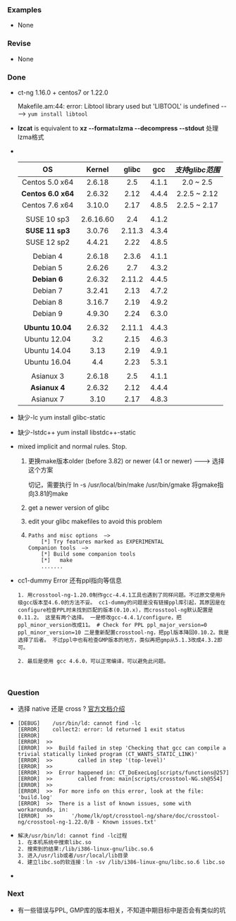 ### Examples

- None

### Revise

- None

### Done

- ct-ng 1.16.0  + centos7   or 1.22.0

   Makefile.am:44: error: Libtool library used but 'LIBTOOL' is undefined    ---->   `yum install libtool` 

- **lzcat** is equivalent to **xz --format=lzma --decompress --stdout**   处理lzma格式

- ​

  |         OS         |  Kernel   | glibc  |  gcc  |  *支持glibc范围*  |
  | :----------------: | :-------: | :----: | :---: | :-----------: |
  |   Centos 5.0 x64   |  2.6.18   |  2.5   | 4.1.1 |   2.0 ~ 2.5   |
  | **Centos 6.0 x64** |  2.6.32   |  2.12  | 4.4.4 | 2.2.5  ~ 2.12 |
  |   Centos 7.6 x64   |  3.10.0   |  2.17  | 4.8.5 | 2.2.5 ~ 2.17  |
  |                    |           |        |       |               |
  |    SUSE 10 sp3     | 2.6.16.60 |  2.4   | 4.1.2 |               |
  |  **SUSE 11 sp3**   |  3.0.76   | 2.11.3 | 4.3.4 |               |
  |    SUSE 12 sp2     |  4.4.21   |  2.22  | 4.8.5 |               |
  |                    |           |        |       |               |
  |      Debian 4      |  2.6.18   | 2.3.6  | 4.1.1 |               |
  |      Debian 5      |  2.6.26   |  2.7   | 4.3.2 |               |
  |    **Debian 6**    |  2.6.32   | 2.11.2 | 4.4.5 |               |
  |      Debian 7      |  3.2.41   |  2.13  | 4.7.2 |               |
  |      Debian 8      |  3.16.7   |  2.19  | 4.9.2 |               |
  |      Debian 9      |  4.9.30   |  2.24  | 6.3.0 |               |
  |                    |           |        |       |               |
  |  **Ubuntu 10.04**  |  2.6.32   | 2.11.1 | 4.4.3 |               |
  |    Ubuntu 12.04    |    3.2    |  2.15  | 4.6.3 |               |
  |    Ubuntu 14.04    |   3.13    |  2.19  | 4.9.1 |               |
  |    Ubuntu 16.04    |    4.4    |  2.23  | 5.3.1 |               |
  |                    |           |        |       |               |
  |     Asianux 3      |  2.6.18   |  2.5   | 4.1.1 |               |
  |   **Asianux 4**    |  2.6.32   |  2.12  | 4.4.4 |               |
  |     Asianux 7      |   3.10    |  2.17  | 4.8.3 |               |

- 缺少-lc   yum install glibc-static

- 缺少-lstdc++ yum install libstdc++-static

- mixed implicit and normal rules.  Stop.



   1. 更换make版本older (before 3.82) or newer (4.1 or newer)  ---> 选择这个方案

      切记，需要执行 ln -s /usr/local/bin/make /usr/bin/gmake 将gmake指向3.81的make

   2. get a newer version of glibc 

   3. edit your glibc makefiles to avoid this problem

   4. ```
      Paths and misc options  —>
          [*] Try features marked as EXPERIMENTAL
      Companion tools  —>
          [*] Build some companion tools
          [*]   make
          .......
      ```

- cc1-dummy Error 还有ppl指向等信息

   ```
   1. 用crosstool-ng-1.20.0制作gcc-4.4.1工具也遇到了同样问题。不过原文使用升级gcc版本至4.6.0的方法不妥。 cc1-dummy的问题是没有链接ppl库引起，其原因是在configure检查PPL时未找到匹配的版本(0.10.x)，而crosstool-ng默认配置是0.11.2。 这里有两个选择。 一是修改gcc-4.4.1/configure，把ppl_minor_version改成11。 # Check for PPL ppl_major_version=0 ppl_minor_version=10 二是重新配置crosstool-ng，把ppl版本降回0.10.2。我是选择了后者。 不过ppl中也有检查GMP版本的地方，类似再把gmp从5.1.3改成4.3.2即可。

   2. 最后是使用 gcc 4.6.0，可以正常编译，可以避免此问题。

   ```

   ​

### Question

- 选择 native 还是 cross ?   [官方文档介绍](http://crosstool-ng.github.io/docs/toolchain-types/)

- ```shell
  [DEBUG]    /usr/bin/ld: cannot find -lc
  [ERROR]    collect2: error: ld returned 1 exit status
  [ERROR]
  [ERROR]  >>
  [ERROR]  >>  Build failed in step 'Checking that gcc can compile a trivial statically linked program (CT_WANTS_STATIC_LINK)'
  [ERROR]  >>        called in step '(top-level)'
  [ERROR]  >>
  [ERROR]  >>  Error happened in: CT_DoExecLog[scripts/functions@257]
  [ERROR]  >>        called from: main[scripts/crosstool-NG.sh@554]
  [ERROR]  >>
  [ERROR]  >>  For more info on this error, look at the file: 'build.log'
  [ERROR]  >>  There is a list of known issues, some with workarounds, in:
  [ERROR]  >>      '/home/lk/opt/crosstool-ng/share/doc/crosstool-ng/crosstool-ng-1.22.0/B - Known issues.txt'
  ```

- ```txt
  解决/usr/bin/ld: cannot find -lc过程
  1. 在本机系统中搜索libc.so
  2. 搜索到的结果:/lib/i386-linux-gnu/libc.so.6
  3. 进入/usr/lib或者/usr/local/lib目录
  4. 建立libc.so的软连接：ln -sv /lib/i386-linux-gnu/libc.so.6 libc.so
  ```

- ​

### Next

- 有一些错误与PPL, GMP库的版本相关，不知道中期目标中是否会有类似的坑
